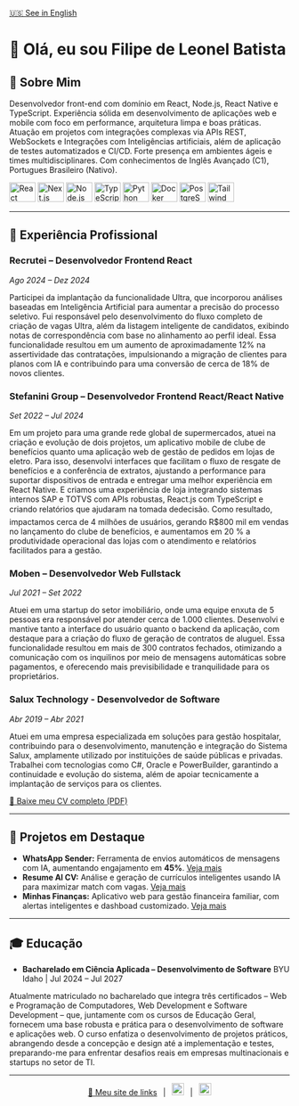 [🇺🇸 See in English](./README_EN.md)

<h1 align="left">👋 Olá, eu sou Filipe de Leonel Batista</h1>

## 🔎 Sobre Mim

<p align="left">
Desenvolvedor front-end com domínio em React, Node.js, React Native e TypeScript. Experiência sólida em desenvolvimento
de aplicações web e mobile com foco em performance, arquitetura limpa e boas práticas. Atuação em projetos com
integrações complexas via APIs REST, WebSockets e Integrações com Inteligências artificiais, além de aplicação de testes
automatizados e CI/CD. Forte presença em ambientes ágeis e times multidisciplinares. Com conhecimentos de Inglês
Avançado (C1), Portugues Brasileiro (Nativo).
</p>

<div align="left">
  <img src="https://cdn.jsdelivr.net/gh/devicons/devicon/icons/react/react-original.svg" height="35" width="47" alt="React" />
  <img src="https://cdn.jsdelivr.net/gh/devicons/devicon/icons/nextjs/nextjs-original.svg" height="35" width="47" alt="Next.js" />
  <img src="https://cdn.jsdelivr.net/gh/devicons/devicon/icons/nodejs/nodejs-original.svg" height="35" width="47" alt="Node.js" />
  <img src="https://cdn.jsdelivr.net/gh/devicons/devicon/icons/typescript/typescript-original.svg" height="35" width="47" alt="TypeScript" />
  <img src="https://cdn.jsdelivr.net/gh/devicons/devicon/icons/python/python-original.svg" height="35" width="47" alt="Python" />
  <img src="https://cdn.jsdelivr.net/gh/devicons/devicon/icons/docker/docker-original.svg" height="35" width="47" alt="Docker" />
  <img src="https://cdn.jsdelivr.net/gh/devicons/devicon/icons/postgresql/postgresql-original.svg" height="35" width="47" alt="PostgreSQL" />
  <img src="https://cdn.jsdelivr.net/gh/devicons/devicon/icons/tailwindcss/tailwindcss-original.svg" height="35" width="47" alt="Tailwind CSS" />
</div>

---

## 💼 Experiência Profissional

### Recrutei – Desenvolvedor Frontend React

*Ago 2024 – Dez 2024*

Participei da implantação da funcionalidade Ultra, que incorporou análises baseadas em Inteligência Artificial para
aumentar a precisão do processo seletivo. Fui responsável pelo desenvolvimento do fluxo completo de criação de vagas
Ultra, além da listagem inteligente de candidatos, exibindo notas de correspondência com base no alinhamento ao perfil
ideal. Essa funcionalidade resultou em um aumento de aproximadamente 12% na assertividade das contratações,
impulsionando a migração de clientes para planos com IA e contribuindo para uma conversão de cerca de 18% de novos
clientes.

### Stefanini Group – Desenvolvedor Frontend React/React Native

*Set 2022 – Jul 2024*

Em um projeto para uma grande rede global de supermercados, atuei na criação e evolução de dois projetos, um
aplicativo mobile de clube de benefícios quanto uma aplicação web de gestão de pedidos em lojas de eletro. Para isso,
desenvolvi interfaces que facilitam o fluxo de resgate de benefícios e a conferência de extratos, ajustando a performance
para suportar dispositivos de entrada e entregar uma melhor experiência em React Native. E criamos uma experiência de loja
integrando sistemas internos SAP e TOTVS com APIs robustas, React.js com TypeScript e criando relatórios que ajudaram na
tomada dedecisão. Como resultado, impactamos cerca de 4 milhões de usuários, gerando R$800 mil em vendas no
lançamento do clube de benefícios, e aumentamos em 20 % a produtividade operacional das lojas com o atendimento e
relatórios facilitados para a gestão.

### Moben – Desenvolvedor Web Fullstack

*Jul 2021 – Set 2022*

Atuei em uma startup do setor imobiliário, onde uma equipe enxuta de 5 pessoas era responsável por atender cerca
de 1.000 clientes. Desenvolvi e mantive tanto a interface do usuário quanto o backend da aplicação, com destaque para a
criação do fluxo de geração de contratos de aluguel. Essa funcionalidade resultou em mais de 300 contratos fechados,
otimizando a comunicação com os inquilinos por meio de mensagens automáticas sobre pagamentos, e oferecendo mais
previsibilidade e tranquilidade para os proprietários.


### Salux Technology - Desenvolvedor de Software

*Abr 2019 – Abr 2021*

Atuei em uma empresa especializada em soluções para gestão hospitalar, contribuindo para o desenvolvimento,
manutenção e integração do Sistema Salux, amplamente utilizado por instituições de saúde públicas e privadas. Trabalhei
com tecnologias como C#, Oracle e PowerBuilder, garantindo a continuidade e evolução do sistema, além de apoiar
tecnicamente a implantação de serviços para os clientes.

[🔗 Baixe meu CV completo (PDF)](https://github.com/filipeleonelbatista/filipeleonelbatista.github.io/blob/main/Curriculo.pdf)

---

## 🌟 Projetos em Destaque

* **WhatsApp Sender:** Ferramenta de envios automáticos de mensagens com IA, aumentando engajamento em **45%**. [Veja mais](https://enviodemensagensemmassa.vercel.app)
* **Resume AI CV:** Análise e geração de currículos inteligentes usando IA para maximizar match com vagas. [Veja mais](https://resume-ai-cv.vercel.app)
* **Minhas Finanças:** Aplicativo web para gestão financeira familiar, com alertas inteligentes e dashboad customizado. [Veja mais](https://minhasfinancas.vercel.app)

---

## 🎓 Educação

* **Bacharelado em Ciência Aplicada – Desenvolvimento de Software**
  BYU Idaho | Jul 2024 – Jul 2027

Atualmente matriculado no bacharelado que integra três certificados – Web e Programação de
Computadores, Web Development e Software Development – que, juntamente com os cursos de
Educação Geral, fornecem uma base robusta e prática para o desenvolvimento de software e aplicações web. O curso enfatiza o desenvolvimento de projetos práticos, abrangendo desde a concepção e design até a implementação e testes, preparando-me para enfrentar desafios reais em empresas multinacionais e startups no setor de TI.

---

<p align="center">
  <a href="https://filipeleonelbatista.github.io">🔗 Meu site de links</a> &ensp;|&ensp;
  <a href="https://www.linkedin.com/in/filipeleonelbatista/"><img src="https://github.com/filipeleonelbatista/filipeleonelbatista/blob/master/assets/052-linkedin.svg" width="22px" alt="LinkedIn" /></a> &ensp;|&ensp;
  <a href="mailto:filipe.x2016@gmail.com?subject=Ol%C3%A1%20Filipe%2C%20gostaria%20de%20conversar%20sobre%20um%20projeto&body=Ol%C3%A1%20Filipe%2C%0A%0AGostaria%20de%20conversar%20sobre%20um%20projeto.%20Podemos%20agendar%20uma%20reuni%C3%A3o%3F%0A%0AAtenciosamente%2C%0A"><img src="https://github.com/filipeleonelbatista/filipeleonelbatista/blob/master/assets/mail.svg" width="22px" alt="Email" /></a>
</p>
